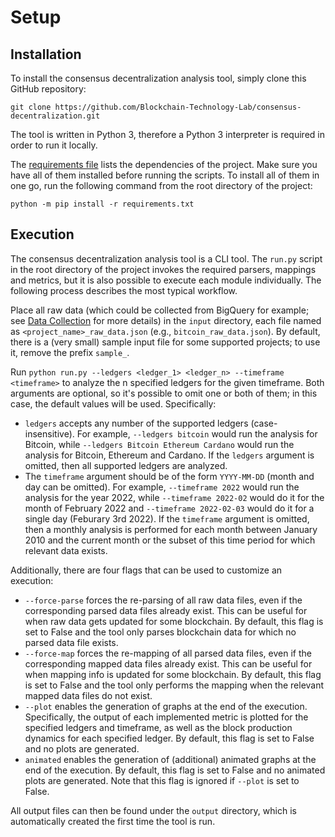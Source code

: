 # Setup

## Installation

To install the consensus decentralization analysis tool, simply clone this GitHub repository:

    git clone https://github.com/Blockchain-Technology-Lab/consensus-decentralization.git

The tool is written in Python 3, therefore a Python 3 interpreter is required in order to run it locally.

The [requirements file](https://github.com/Blockchain-Technology-Lab/consensus-decentralization/blob/main/requirements.txt) lists 
the dependencies of the project.
Make sure you have all of them installed before running the scripts. To install
all of them in one go, run the following command from the root directory of the
project:

    python -m pip install -r requirements.txt


## Execution

The consensus decentralization analysis tool is a CLI tool.
The `run.py` script in the root directory of the project invokes the required parsers, mappings and metrics, but it is
also possible to execute each module individually. The following process describes the most typical workflow.

Place all raw data (which could be collected from BigQuery for example; see [Data Collection](data.md) for more details)
in the `input` directory, each file named as `<project_name>_raw_data.json` (e.g., `bitcoin_raw_data.json`). By default,
there is a (very small) sample input file for some supported projects; to use it, remove the prefix `sample_`.

Run `python run.py --ledgers <ledger_1> <ledger_n> --timeframe <timeframe>` to
analyze the n specified ledgers for the given timeframe.
Both arguments are optional, so it's possible to omit one or both of them; in this case, the default values
will be used. Specifically:

- `ledgers` accepts any number of the supported ledgers (case-insensitive). For example, `--ledgers bitcoin`
would run the analysis for Bitcoin, while `--ledgers Bitcoin Ethereum Cardano` would run the analysis for Bitcoin,
Ethereum and Cardano. If the `ledgers` argument is omitted, then all supported ledgers are analyzed.
- The `timeframe` argument should be of the form `YYYY-MM-DD` (month and day can be omitted). For example,
`--timeframe 2022` would run the analysis for the year 2022, while `--timeframe 2022-02` would do it for the month of
February 2022 and `--timeframe 2022-02-03` would do it for a single day (Feburary 3rd 2022). If the `timeframe` 
argument is omitted, then a monthly analysis is performed for each month between January 2010 and the current month 
or the subset of this time period for which relevant data exists.

Additionally, there are four flags that can be used to customize an execution:
- `--force-parse` forces the re-parsing of all raw data files, even if the corresponding parsed data files already
exist. This can be useful for when raw data gets updated for some blockchain. By default, this flag is set to False and 
the tool only parses blockchain data for which no parsed data file exists.
- `--force-map` forces the re-mapping of all parsed data files, even if the corresponding mapped data files already
exist. This can be useful for when mapping info is updated for some blockchain. By default, this flag is set to False 
and the tool only performs the mapping when the relevant mapped data files do not exist.
- `--plot` enables the generation of graphs at the end of the execution. Specifically, the output of each 
implemented metric is plotted for the specified ledgers and timeframe, as well as the block production dynamics for each
specified ledger. By default, this flag is set to False and no plots are generated.
- `animated` enables the generation of (additional) animated graphs at the end of the execution. By default, this flag
is set to False and no animated plots are generated. Note that this flag is ignored if `--plot` is set to False.


All output files can then be found under the `output` directory, which is automatically created the first time the tool
is run.
